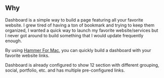 ## Why
Dashboard is a simple way to build a page featuring all your favorite website. I grew tired of having a ton of bookmark and trying to keep them organized, I wanted a quick way to launch my favorite website/services but I never got around to build something that I would update frequently enough.

By using [Hammer For Mac](http://hammerformac.com), you can quickly build a dashboard with your favorite website links.

Dashboard is already configured to show 12 section with different grouping, social, portfolio, etc. and has multiple pre-configured links.